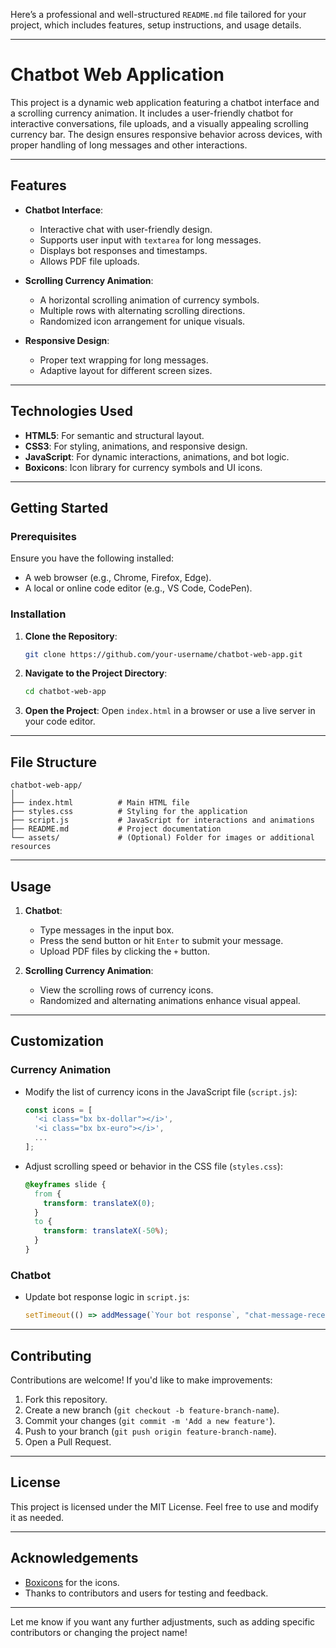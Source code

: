Here’s a professional and well-structured `README.md` file tailored for your project, which includes features, setup instructions, and usage details.

---

# Chatbot Web Application

This project is a dynamic web application featuring a chatbot interface and a scrolling currency animation. It includes a user-friendly chatbot for interactive conversations, file uploads, and a visually appealing scrolling currency bar. The design ensures responsive behavior across devices, with proper handling of long messages and other interactions.

---

## Features
- **Chatbot Interface**:
  - Interactive chat with user-friendly design.
  - Supports user input with `textarea` for long messages.
  - Displays bot responses and timestamps.
  - Allows PDF file uploads.

- **Scrolling Currency Animation**:
  - A horizontal scrolling animation of currency symbols.
  - Multiple rows with alternating scrolling directions.
  - Randomized icon arrangement for unique visuals.

- **Responsive Design**:
  - Proper text wrapping for long messages.
  - Adaptive layout for different screen sizes.

---

## Technologies Used
- **HTML5**: For semantic and structural layout.
- **CSS3**: For styling, animations, and responsive design.
- **JavaScript**: For dynamic interactions, animations, and bot logic.
- **Boxicons**: Icon library for currency symbols and UI icons.

---

## Getting Started

### Prerequisites
Ensure you have the following installed:
- A web browser (e.g., Chrome, Firefox, Edge).
- A local or online code editor (e.g., VS Code, CodePen).

### Installation
1. **Clone the Repository**:
   ```bash
   git clone https://github.com/your-username/chatbot-web-app.git
   ```
2. **Navigate to the Project Directory**:
   ```bash
   cd chatbot-web-app
   ```
3. **Open the Project**:
   Open `index.html` in a browser or use a live server in your code editor.

---

## File Structure
```
chatbot-web-app/
│
├── index.html          # Main HTML file
├── styles.css          # Styling for the application
├── script.js           # JavaScript for interactions and animations
├── README.md           # Project documentation
└── assets/             # (Optional) Folder for images or additional resources
```

---

## Usage
1. **Chatbot**:
   - Type messages in the input box.
   - Press the send button or hit `Enter` to submit your message.
   - Upload PDF files by clicking the `+` button.

2. **Scrolling Currency Animation**:
   - View the scrolling rows of currency icons.
   - Randomized and alternating animations enhance visual appeal.

---

## Customization
### Currency Animation
- Modify the list of currency icons in the JavaScript file (`script.js`):
  ```javascript
  const icons = [
    '<i class="bx bx-dollar"></i>',
    '<i class="bx bx-euro"></i>',
    ...
  ];
  ```
- Adjust scrolling speed or behavior in the CSS file (`styles.css`):
  ```css
  @keyframes slide {
    from {
      transform: translateX(0);
    }
    to {
      transform: translateX(-50%);
    }
  }
  ```

### Chatbot
- Update bot response logic in `script.js`:
  ```javascript
  setTimeout(() => addMessage(`Your bot response`, "chat-message-received"), 1000);
  ```

---

## Contributing
Contributions are welcome! If you'd like to make improvements:
1. Fork this repository.
2. Create a new branch (`git checkout -b feature-branch-name`).
3. Commit your changes (`git commit -m 'Add a new feature'`).
4. Push to your branch (`git push origin feature-branch-name`).
5. Open a Pull Request.

---

## License
This project is licensed under the MIT License. Feel free to use and modify it as needed.

---

## Acknowledgements
- [Boxicons](https://boxicons.com/) for the icons.
- Thanks to contributors and users for testing and feedback.

---

Let me know if you want any further adjustments, such as adding specific contributors or changing the project name!
